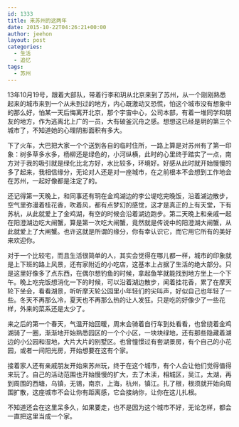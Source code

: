 ```yaml
---
id: 1333
title: 来苏州的这两年
date: 2015-10-22T04:26:21+00:00
author: jeehon
layout: post
categories:
  - 生活
  - 追忆
tags:
  - 苏州
---
```

13年10月19号，跟着大部队，带着行李和玥从北京来到了苏州，从一个刚刚熟悉起来的城市来到一个从未到过的地方，内心既激动又恐慌，怕这个城市没有想象中的那么好，怕某一天后悔离开北京，那个宇宙中心，公司本部，有着一堆同学和朋友的地方，作为逃离北上广的一员，大有破釜沉舟之感。想想这已经是玥的第三个城市了，不知道她的心理阴影面积有多大。

下了火车，大巴把大家一个个送到各自的临时住所，一路上算是对苏州有了第一印象：树多草多水多，杨柳还是绿色的，小河纵横，此时的心里终于踏实了一点，南方对于我的吸引就是绿化比北方好，水比较多，环境好。好感从此时就开始慢慢的多了起来，我相信缘分，无论对人还是对一座城市，在之前根本不会想到工作地会在苏州，一起好像都是注定了的。

还记得第一天晚上，和同事还有玥在金鸡湖边的李公堤吃完晚饭，沿着湖边散步，空气里弥漫着桂花香，吹着风，都有点梦幻的感觉，这才是真正的上有天堂，下有苏杭，从此就爱上了金鸡湖，有空的时候会沿着湖边跑步。第二天晚上和亲戚一起在阳澄湖边吃大闸蟹，算是第一次吃大闸蟹，竟然就是传说中的阳澄湖大闸蟹，从此就爱上了大闸蟹。也许这就是所谓的缘分，你有幸认识它，而它用它所有的美好来欢迎你。<!--more-->

对于一个比较宅，而且生活很简单的人，其实会觉得在哪儿都一样，城市的印象就是上下班的路上风景，还有家附近的小吃店，这基本上占据了生活的绝大部分。只是这里好像多了点东西，在偶尔想钓鱼的时候，拿起鱼竿就能找到地方坐上一个下午。晚上吃完饭想消化一下的时候，可以沿着湖边散步，闻着挂花香，累了在摩天轮下坐会，看看湖景，听听摩天轮公园里小年轻们的尖叫声，好似自己也年轻了一些。冬天不再那么冷，夏天也不再那么热的让人发狂。只是吃的好像少了一些花样，外来的菜系还是太少了。

来之后的第一个春天，气温开始回暖，周末会骑着自行车到处看看，也曾绕着金鸡湖骑了一圈，渐渐地开始熟悉园区的一个个小区，一块块绿地，还有那些隐藏着湖边的小公园和湿地，大片大片的别墅区。也曾憧憬过有套湖景房，有个自己的小花园，或者一间阳光房，开始想要在这有个家。

接着家人还有亲戚朋友开始来苏州玩，终于在这个城市，有个人会让他们觉得值得来玩了。自己的活动范围也开始慢慢的扩大，去了木渎，相城区，吴江，太湖，再到周围的西塘，乌镇，无锡，南京，上海，杭州，镇江。扎了根，根须就开始向周围扩散，这座城市不会让你有距离感，它会接纳你，让你在这儿扎根。

不知道还会在这里呆多久，如果要走，也不是因为这个城市不好，无论怎样，都会一直把这里当成一个家。
